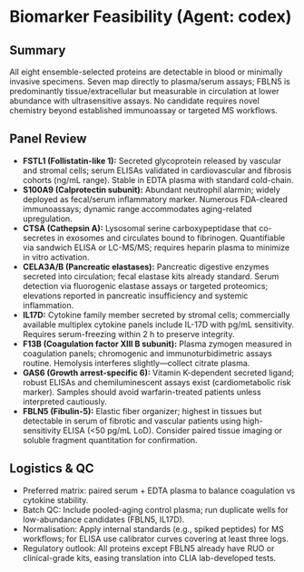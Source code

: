 # Biomarker Feasibility (Agent: codex)

## Summary
All eight ensemble-selected proteins are detectable in blood or minimally invasive specimens. Seven map directly to plasma/serum assays; FBLN5 is predominantly tissue/extracellular but measurable in circulation at lower abundance with ultrasensitive assays. No candidate requires novel chemistry beyond established immunoassay or targeted MS workflows.

## Panel Review
- **FSTL1 (Follistatin-like 1):** Secreted glycoprotein released by vascular and stromal cells; serum ELISAs validated in cardiovascular and fibrosis cohorts (ng/mL range). Stable in EDTA plasma with standard cold-chain.
- **S100A9 (Calprotectin subunit):** Abundant neutrophil alarmin; widely deployed as fecal/serum inflammatory marker. Numerous FDA-cleared immunoassays; dynamic range accommodates aging-related upregulation.
- **CTSA (Cathepsin A):** Lysosomal serine carboxypeptidase that co-secretes in exosomes and circulates bound to fibrinogen. Quantifiable via sandwich ELISA or LC-MS/MS; requires heparin plasma to minimize in vitro activation.
- **CELA3A/B (Pancreatic elastases):** Pancreatic digestive enzymes secreted into circulation; fecal elastase kits already standard. Serum detection via fluorogenic elastase assays or targeted proteomics; elevations reported in pancreatic insufficiency and systemic inflammation.
- **IL17D:** Cytokine family member secreted by stromal cells; commercially available multiplex cytokine panels include IL-17D with pg/mL sensitivity. Requires serum-freezing within 2 h to preserve integrity.
- **F13B (Coagulation factor XIII B subunit):** Plasma zymogen measured in coagulation panels; chromogenic and immunoturbidimetric assays routine. Hemolysis interferes slightly—collect citrate plasma.
- **GAS6 (Growth arrest-specific 6):** Vitamin K-dependent secreted ligand; robust ELISAs and chemiluminescent assays exist (cardiometabolic risk marker). Samples should avoid warfarin-treated patients unless interpreted cautiously.
- **FBLN5 (Fibulin-5):** Elastic fiber organizer; highest in tissues but detectable in serum of fibrotic and vascular patients using high-sensitivity ELISA (<50 pg/mL LoD). Consider paired tissue imaging or soluble fragment quantitation for confirmation.

## Logistics & QC
- Preferred matrix: paired serum + EDTA plasma to balance coagulation vs cytokine stability.
- Batch QC: Include pooled-aging control plasma; run duplicate wells for low-abundance candidates (FBLN5, IL17D).
- Normalisation: Apply internal standards (e.g., spiked peptides) for MS workflows; for ELISA use calibrator curves covering at least three logs.
- Regulatory outlook: All proteins except FBLN5 already have RUO or clinical-grade kits, easing translation into CLIA lab-developed tests.
